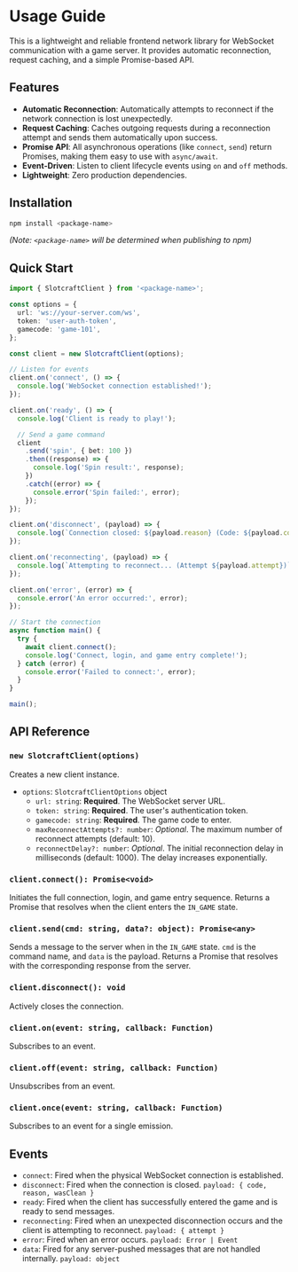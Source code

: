 # Usage Guide

This is a lightweight and reliable frontend network library for WebSocket communication with a game server. It provides automatic reconnection, request caching, and a simple Promise-based API.

## Features

- **Automatic Reconnection**: Automatically attempts to reconnect if the network connection is lost unexpectedly.
- **Request Caching**: Caches outgoing requests during a reconnection attempt and sends them automatically upon success.
- **Promise API**: All asynchronous operations (like `connect`, `send`) return Promises, making them easy to use with `async/await`.
- **Event-Driven**: Listen to client lifecycle events using `on` and `off` methods.
- **Lightweight**: Zero production dependencies.

## Installation

```bash
npm install <package-name>
```

_(Note: `<package-name>` will be determined when publishing to npm)_

## Quick Start

```typescript
import { SlotcraftClient } from '<package-name>';

const options = {
  url: 'ws://your-server.com/ws',
  token: 'user-auth-token',
  gamecode: 'game-101',
};

const client = new SlotcraftClient(options);

// Listen for events
client.on('connect', () => {
  console.log('WebSocket connection established!');
});

client.on('ready', () => {
  console.log('Client is ready to play!');

  // Send a game command
  client
    .send('spin', { bet: 100 })
    .then((response) => {
      console.log('Spin result:', response);
    })
    .catch((error) => {
      console.error('Spin failed:', error);
    });
});

client.on('disconnect', (payload) => {
  console.log(`Connection closed: ${payload.reason} (Code: ${payload.code})`);
});

client.on('reconnecting', (payload) => {
  console.log(`Attempting to reconnect... (Attempt ${payload.attempt})`);
});

client.on('error', (error) => {
  console.error('An error occurred:', error);
});

// Start the connection
async function main() {
  try {
    await client.connect();
    console.log('Connect, login, and game entry complete!');
  } catch (error) {
    console.error('Failed to connect:', error);
  }
}

main();
```

## API Reference

### `new SlotcraftClient(options)`

Creates a new client instance.

- `options`: `SlotcraftClientOptions` object
  - `url: string`: **Required**. The WebSocket server URL.
  - `token: string`: **Required**. The user's authentication token.
  - `gamecode: string`: **Required**. The game code to enter.
  - `maxReconnectAttempts?: number`: _Optional_. The maximum number of reconnect attempts (default: 10).
  - `reconnectDelay?: number`: _Optional_. The initial reconnection delay in milliseconds (default: 1000). The delay increases exponentially.

### `client.connect(): Promise<void>`

Initiates the full connection, login, and game entry sequence. Returns a Promise that resolves when the client enters the `IN_GAME` state.

### `client.send(cmd: string, data?: object): Promise<any>`

Sends a message to the server when in the `IN_GAME` state. `cmd` is the command name, and `data` is the payload. Returns a Promise that resolves with the corresponding response from the server.

### `client.disconnect(): void`

Actively closes the connection.

### `client.on(event: string, callback: Function)`

Subscribes to an event.

### `client.off(event: string, callback: Function)`

Unsubscribes from an event.

### `client.once(event: string, callback: Function)`

Subscribes to an event for a single emission.

## Events

- `connect`: Fired when the physical WebSocket connection is established.
- `disconnect`: Fired when the connection is closed. `payload: { code, reason, wasClean }`
- `ready`: Fired when the client has successfully entered the game and is ready to send messages.
- `reconnecting`: Fired when an unexpected disconnection occurs and the client is attempting to reconnect. `payload: { attempt }`
- `error`: Fired when an error occurs. `payload: Error | Event`
- `data`: Fired for any server-pushed messages that are not handled internally. `payload: object`
